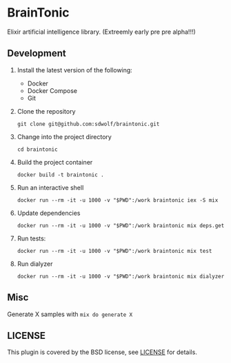 # BrainTonic

Elixir artificial intelligence library. (Extreemly early pre pre alpha!!!)

## Development

1. Install the latest version of the following:
    * Docker
    * Docker Compose
    * Git

2. Clone the repository
    ```
    git clone git@github.com:sdwolf/braintonic.git
    ```

3. Change into the project directory
    ```
    cd braintonic
    ```

4. Build the project container
    ```
    docker build -t braintonic .
    ```

5. Run an interactive shell
    ```
    docker run --rm -it -u 1000 -v "$PWD":/work braintonic iex -S mix
    ```

6. Update dependencies
    ```
    docker run --rm -it -u 1000 -v "$PWD":/work braintonic mix deps.get
    ```

7. Run tests:
    ```
    docker run --rm -it -u 1000 -v "$PWD":/work braintonic mix test
    ```

8. Run dialyzer
    ```
    docker run --rm -it -u 1000 -v "$PWD":/work braintonic mix dialyzer
    ```

## Misc
Generate X samples with `mix do generate X`

## LICENSE

This plugin is covered by the BSD license, see [LICENSE](LICENSE) for details.

